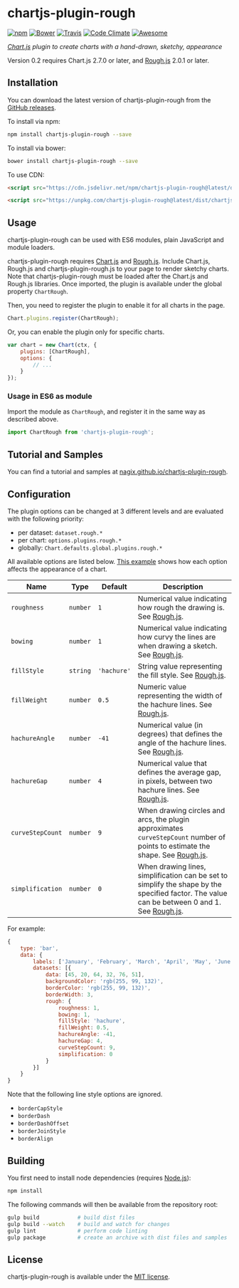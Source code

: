 # chartjs-plugin-rough

[![npm](https://img.shields.io/npm/v/chartjs-plugin-rough.svg?style=flat-square)](https://npmjs.com/package/chartjs-plugin-rough) [![Bower](https://img.shields.io/bower/v/chartjs-plugin-rough.svg?style=flat-square)](https://libraries.io/bower/chartjs-plugin-rough) [![Travis](https://img.shields.io/travis/com/nagix/chartjs-plugin-rough/master.svg?style=flat-square)](https://travis-ci.com/nagix/chartjs-plugin-rough) [![Code Climate](https://img.shields.io/codeclimate/maintainability/nagix/chartjs-plugin-rough.svg?style=flat-square)](https://codeclimate.com/github/nagix/chartjs-plugin-rough) [![Awesome](https://awesome.re/badge-flat2.svg)](https://github.com/chartjs/awesome)

*[Chart.js](https://www.chartjs.org) plugin to create charts with a hand-drawn, sketchy, appearance*

Version 0.2 requires Chart.js 2.7.0 or later, and [Rough.js](https://roughjs.com) 2.0.1 or later.

## Installation

You can download the latest version of chartjs-plugin-rough from the [GitHub releases](https://github.com/nagix/chartjs-plugin-rough/releases/latest).

To install via npm:

```bash
npm install chartjs-plugin-rough --save
```

To install via bower:

```bash
bower install chartjs-plugin-rough --save
```

To use CDN:

```html
<script src="https://cdn.jsdelivr.net/npm/chartjs-plugin-rough@latest/dist/chartjs-plugin-rough.min.js"></script>
```
```html
<script src="https://unpkg.com/chartjs-plugin-rough@latest/dist/chartjs-plugin-rough.min.js"></script>
```

## Usage

chartjs-plugin-rough can be used with ES6 modules, plain JavaScript and module loaders.

chartjs-plugin-rough requires [Chart.js](https://www.chartjs.org) and [Rough.js](https://roughjs.com). Include Chart.js, Rough.js and chartjs-plugin-rough.js to your page to render sketchy charts. Note that chartjs-plugin-rough must be loaded after the Chart.js and Rough.js libraries. Once imported, the plugin is available under the global property `ChartRough`.

Then, you need to register the plugin to enable it for all charts in the page.

```js
Chart.plugins.register(ChartRough);
```

Or, you can enable the plugin only for specific charts.

```js
var chart = new Chart(ctx, {
    plugins: [ChartRough],
    options: {
        // ...
    }
});
```

### Usage in ES6 as module

Import the module as `ChartRough`, and register it in the same way as described above.

```js
import ChartRough from 'chartjs-plugin-rough';
```

## Tutorial and Samples

You can find a tutorial and samples at [nagix.github.io/chartjs-plugin-rough](https://nagix.github.io/chartjs-plugin-rough).

## Configuration

The plugin options can be changed at 3 different levels and are evaluated with the following priority:

- per dataset: `dataset.rough.*`
- per chart: `options.plugins.rough.*`
- globally: `Chart.defaults.global.plugins.rough.*`

All available options are listed below. [This example](https://nagix.github.io/chartjs-plugin-rough/samples/interactions.html) shows how each option affects the appearance of a chart.

| Name | Type | Default | Description
| ---- | ---- | ------- | -----------
| `roughness` | `number` | `1` | Numerical value indicating how rough the drawing is. See [Rough.js](https://github.com/pshihn/rough/wiki#roughness).
| `bowing` | `number` | `1` | Numerical value indicating how curvy the lines are when drawing a sketch. See [Rough.js](https://github.com/pshihn/rough/wiki#bowing).
| `fillStyle` | `string` | `'hachure'` | String value representing the fill style. See [Rough.js](https://github.com/pshihn/rough/wiki#fillstyle).
| `fillWeight` | `number` | `0.5` | Numeric value representing the width of the hachure lines. See [Rough.js](https://github.com/pshihn/rough/wiki#fillweight).
| `hachureAngle` | `number` | `-41` | Numerical value (in degrees) that defines the angle of the hachure lines. See [Rough.js](https://github.com/pshihn/rough/wiki#hachureangle).
| `hachureGap` | `number` | `4` | Numerical value that defines the average gap, in pixels, between two hachure lines. See [Rough.js](https://github.com/pshihn/rough/wiki#hachuregap).
| `curveStepCount` | `number` | `9` | When drawing circles and arcs, the plugin approximates `curveStepCount` number of points to estimate the shape. See [Rough.js](https://github.com/pshihn/rough/wiki#curvestepcount).
| `simplification` | `number` | `0` | When drawing lines, simplification can be set to simplify the shape by the specified factor. The value can be between 0 and 1. See [Rough.js](https://github.com/pshihn/rough/wiki#simplification).

For example:

```js
{
    type: 'bar',
    data: {
        labels: ['January', 'February', 'March', 'April', 'May', 'June'],
        datasets: [{
            data: [45, 20, 64, 32, 76, 51],
            backgroundColor: 'rgb(255, 99, 132)',
            borderColor: 'rgb(255, 99, 132)',
            borderWidth: 3,
            rough: {
                roughness: 1,
                bowing: 1,
                fillStyle: 'hachure',
                fillWeight: 0.5,
                hachureAngle: -41,
                hachureGap: 4,
                curveStepCount: 9,
                simplification: 0
            }
        }]
    }
}
```

Note that the following line style options are ignored.

- `borderCapStyle`
- `borderDash`
- `borderDashOffset`
- `borderJoinStyle`
- `borderAlign`

## Building

You first need to install node dependencies (requires [Node.js](https://nodejs.org/)):

```bash
npm install
```

The following commands will then be available from the repository root:

```bash
gulp build            # build dist files
gulp build --watch    # build and watch for changes
gulp lint             # perform code linting
gulp package          # create an archive with dist files and samples
```

## License

chartjs-plugin-rough is available under the [MIT license](https://opensource.org/licenses/MIT).

